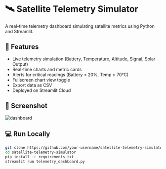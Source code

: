 # 🛰️ Satellite Telemetry Simulator

A real-time telemetry dashboard simulating satellite metrics using Python and Streamlit.

## 🚀 Features

- Live telemetry simulation (Battery, Temperature, Altitude, Signal, Solar Output)
- Real-time charts and metric cards
- Alerts for critical readings (Battery < 20%, Temp > 70°C)
- Fullscreen chart view toggle
- Export data as CSV
- Deployed on Streamlit Cloud

## 📸 Screenshot

![dashboard](plots/live_plot.png)

## 💻 Run Locally

```bash
git clone https://github.com/your-username/satellite-telemetry-simulator.git
cd satellite-telemetry-simulator
pip install -r requirements.txt
streamlit run telemetry_dashboard.py
